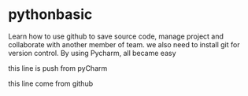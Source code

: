 # pythonbasic
Learn how to use github to save source code, manage project and collaborate with another member of team. 
we also need to install git for version control. By using Pycharm, all became easy

this line is push from pyCharm

this line come from github
